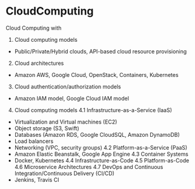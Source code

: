 # CloudComputing
Cloud Computing with 
1. Cloud computing models
 - Public/Private/Hybrid clouds, API-based cloud resource provisioning
2. Cloud architectures
 - Amazon AWS, Google Cloud, OpenStack, Containers, Kubernetes
3. Cloud authentication/authorization models
 - Amazon IAM model, Google Cloud IAM model
4. Cloud computing models
 4.1 Infrastructure-as-a-Service (IaaS)
 - Virtualization and Virtual machines (EC2)
 - Object storage (S3, Swift)
 - Databases (Amazon RDS, Google CloudSQL, Amazon DynamoDB)
 - Load balancers
 - Networking (VPC, security groups)
 4.2 Platform-as-a-Service (PaaS)
 - Amazon Elastic Beanstalk, Google App Engine
 4.3 Container Systems
 - Docker, Kubernetes
 4.4 Infrastructure-as-Code
 4.5 Platform-as-Code
 4.6 Microservice Architectures
 4.7 DevOps and Continuous Integration/Continuous Delivery (CI/CD)
 - Jenkins, Travis CI

